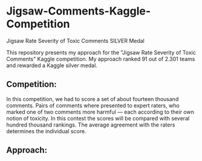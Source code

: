 # Jigsaw-Comments-Kaggle-Competition
Jigsaw Rate Severity of Toxic Comments SILVER Medal

This repository presents my approach for the "Jigsaw Rate Severity of Toxic Comments" Kaggle competition. My approach ranked 91 out of 2.301 teams and rewarded a Kaggle silver medal.

## Competition:

In this competition, we had to score a set of about fourteen thousand comments. Pairs of comments where presented to expert raters, who marked one of two comments more harmful — each according to their own notion of toxicity. In this contest the scores will be compared with several hundred thousand rankings. The average agreement with the raters determines the individual score. 

## Approach:
